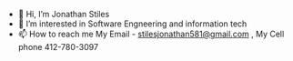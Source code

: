 - 👋 Hi, I’m Jonathan Stiles
- 👀 I’m interested in Software Engneering and information tech
- 📫 How to reach me My Email - stilesjonathan581@gmail.com , My Cell phone 412-780-3097
                     

<!---
jons0997/jons0997 is a ✨ special ✨ repository because its `README.md` (this file) appears on your GitHub profile.
You can click the Preview link to take a look at your changes.
--->
